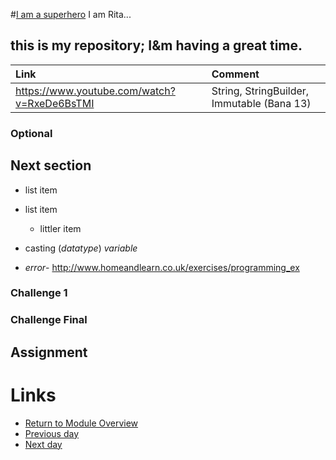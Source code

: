 #[I am a superhero](https://github.com/greenfox-zerda-raptors/ritapasztor)
I am Rita... 

## this is my repository; I&amp;m having a great time.

| Link | Comment |
|:---- |:------- |
|https://www.youtube.com/watch?v=RxeDe6BsTMI|String, StringBuilder, Immutable (Bana 13)|


### Optional

## Next section
- list item
- list item
  - littler item

- casting (*datatype*) *variable*

- _error_- http://www.homeandlearn.co.uk/exercises/programming_ex

### Challenge 1
### Challenge Final

## Assignment

# Links
- [Return to Module Overview](..)
- [Previous day](../m03d3)
- [Next day](../../module-04/m04d1)